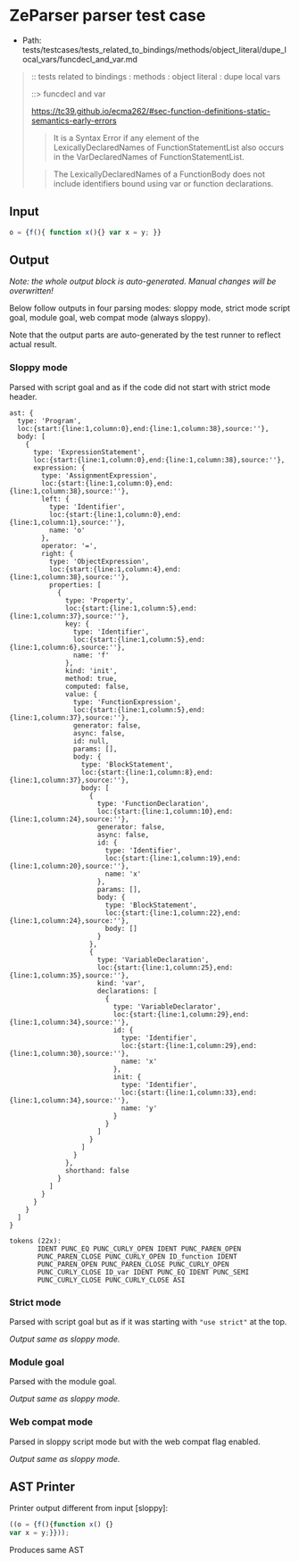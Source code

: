 # ZeParser parser test case

- Path: tests/testcases/tests_related_to_bindings/methods/object_literal/dupe_local_vars/funcdecl_and_var.md

> :: tests related to bindings : methods : object literal : dupe local vars
>
> ::> funcdecl and var
> 
> https://tc39.github.io/ecma262/#sec-function-definitions-static-semantics-early-errors
> 
> > It is a Syntax Error if any element of the LexicallyDeclaredNames of FunctionStatementList also occurs in the VarDeclaredNames of FunctionStatementList.
> 
> > The LexicallyDeclaredNames of a FunctionBody does not include identifiers bound using var or function declarations.

## Input

`````js
o = {f(){ function x(){} var x = y; }}
`````

## Output

_Note: the whole output block is auto-generated. Manual changes will be overwritten!_

Below follow outputs in four parsing modes: sloppy mode, strict mode script goal, module goal, web compat mode (always sloppy).

Note that the output parts are auto-generated by the test runner to reflect actual result.

### Sloppy mode

Parsed with script goal and as if the code did not start with strict mode header.

`````
ast: {
  type: 'Program',
  loc:{start:{line:1,column:0},end:{line:1,column:38},source:''},
  body: [
    {
      type: 'ExpressionStatement',
      loc:{start:{line:1,column:0},end:{line:1,column:38},source:''},
      expression: {
        type: 'AssignmentExpression',
        loc:{start:{line:1,column:0},end:{line:1,column:38},source:''},
        left: {
          type: 'Identifier',
          loc:{start:{line:1,column:0},end:{line:1,column:1},source:''},
          name: 'o'
        },
        operator: '=',
        right: {
          type: 'ObjectExpression',
          loc:{start:{line:1,column:4},end:{line:1,column:38},source:''},
          properties: [
            {
              type: 'Property',
              loc:{start:{line:1,column:5},end:{line:1,column:37},source:''},
              key: {
                type: 'Identifier',
                loc:{start:{line:1,column:5},end:{line:1,column:6},source:''},
                name: 'f'
              },
              kind: 'init',
              method: true,
              computed: false,
              value: {
                type: 'FunctionExpression',
                loc:{start:{line:1,column:5},end:{line:1,column:37},source:''},
                generator: false,
                async: false,
                id: null,
                params: [],
                body: {
                  type: 'BlockStatement',
                  loc:{start:{line:1,column:8},end:{line:1,column:37},source:''},
                  body: [
                    {
                      type: 'FunctionDeclaration',
                      loc:{start:{line:1,column:10},end:{line:1,column:24},source:''},
                      generator: false,
                      async: false,
                      id: {
                        type: 'Identifier',
                        loc:{start:{line:1,column:19},end:{line:1,column:20},source:''},
                        name: 'x'
                      },
                      params: [],
                      body: {
                        type: 'BlockStatement',
                        loc:{start:{line:1,column:22},end:{line:1,column:24},source:''},
                        body: []
                      }
                    },
                    {
                      type: 'VariableDeclaration',
                      loc:{start:{line:1,column:25},end:{line:1,column:35},source:''},
                      kind: 'var',
                      declarations: [
                        {
                          type: 'VariableDeclarator',
                          loc:{start:{line:1,column:29},end:{line:1,column:34},source:''},
                          id: {
                            type: 'Identifier',
                            loc:{start:{line:1,column:29},end:{line:1,column:30},source:''},
                            name: 'x'
                          },
                          init: {
                            type: 'Identifier',
                            loc:{start:{line:1,column:33},end:{line:1,column:34},source:''},
                            name: 'y'
                          }
                        }
                      ]
                    }
                  ]
                }
              },
              shorthand: false
            }
          ]
        }
      }
    }
  ]
}

tokens (22x):
       IDENT PUNC_EQ PUNC_CURLY_OPEN IDENT PUNC_PAREN_OPEN
       PUNC_PAREN_CLOSE PUNC_CURLY_OPEN ID_function IDENT
       PUNC_PAREN_OPEN PUNC_PAREN_CLOSE PUNC_CURLY_OPEN
       PUNC_CURLY_CLOSE ID_var IDENT PUNC_EQ IDENT PUNC_SEMI
       PUNC_CURLY_CLOSE PUNC_CURLY_CLOSE ASI
`````

### Strict mode

Parsed with script goal but as if it was starting with `"use strict"` at the top.

_Output same as sloppy mode._

### Module goal

Parsed with the module goal.

_Output same as sloppy mode._

### Web compat mode

Parsed in sloppy script mode but with the web compat flag enabled.

_Output same as sloppy mode._

## AST Printer

Printer output different from input [sloppy]:

````js
((o = {f(){function x() {}
var x = y;}}));
````

Produces same AST
